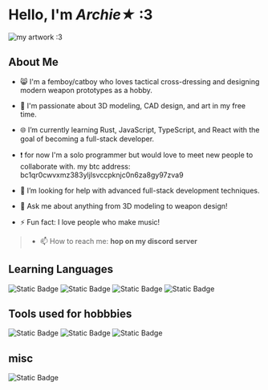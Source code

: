 # Hello, I'm *Archie★* :3
![my artwork :3](https://media.discordapp.net/attachments/1210899025671495692/1210899141551722506/KALASH_-_Copy.png?ex=65ec3cb4&is=65d9c7b4&hm=91600e5c420123c6f3896f46d63b630d15be92a98fcdd96fecb2165d1763994c&=&format=webp&quality=lossless&width=1170&height=392)
## About Me
- 😸 I'm a femboy/catboy who loves tactical cross-dressing and designing modern weapon prototypes as a hobby.
- 🎨 I'm passionate about 3D modeling, CAD design, and art in my free time.
- 🌐 I’m currently learning Rust, JavaScript, TypeScript, and React with the goal of becoming a full-stack developer.


- ❗ for now I'm a solo programmer but would love to meet new people to collaborate with.
my btc address: bc1qr0cwvxmz383yljlsvccpknjc0n6za8gy97zva9

- 🤔 I’m looking for help with advanced full-stack development techniques.
- 💬 Ask me about anything from 3D modeling to weapon design!
- ⚡ Fun fact: I love people who make music!


>- 📫 How to reach me: **hop on my discord server**

## Learning Languages
![Static Badge](https://img.shields.io/badge/Rust-%23f79d16?style=flat&logo=Rust)
![Static Badge](https://img.shields.io/badge/Javascript-%23323330?style=flat&logo=Javascript)
![Static Badge](https://img.shields.io/badge/Typescript-%23323330?style=flat&logo=Typescript)
![Static Badge](https://img.shields.io/badge/React-%23323330?style=flat&logo=React)

## Tools used for hobbbies
![Static Badge](https://img.shields.io/badge/Blender-%23323330?style=flat&logo=Blender)
![Static Badge](https://img.shields.io/badge/Fusion-%23323330?style=flat&logo=Autodesk)
![Static Badge](https://img.shields.io/badge/unreal%20engine%205-%23323330?style=flat&logo=unreal%20engine)
## misc
![Static Badge](https://img.shields.io/badge/join-%23ff8cbe?style=flat&logo=discord&logoColor=%23ff8cbe&label=my%20silly%20femboy%20server&link=https%3A%2F%2Fdiscord.gg%2FPMmnzxqrK9)

